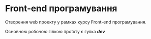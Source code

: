 # Front-end програмування

Створення web проекту у рамках курсу Front-end програмування.

Основною робочою гілкою проtкту є гулка **_dev_**